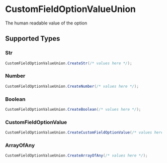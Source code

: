 # CustomFieldOptionValueUnion

The human readable value of the option


## Supported Types

### Str

```csharp
CustomFieldOptionValueUnion.CreateStr(/* values here */);
```

### Number

```csharp
CustomFieldOptionValueUnion.CreateNumber(/* values here */);
```

### Boolean

```csharp
CustomFieldOptionValueUnion.CreateBoolean(/* values here */);
```

### CustomFieldOptionValue

```csharp
CustomFieldOptionValueUnion.CreateCustomFieldOptionValue(/* values here */);
```

### ArrayOfAny

```csharp
CustomFieldOptionValueUnion.CreateArrayOfAny(/* values here */);
```
